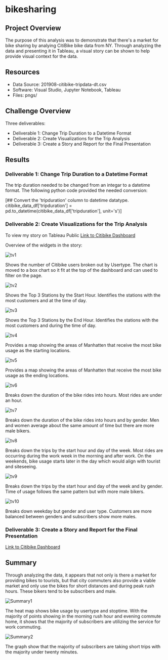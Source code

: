 # bikesharing

## Project Overview
The purpose of this analysis was to demonstrate that there's a market for bike sharing by analying CitiBike bike data from NY. Through analyzing the data and presenting it in Tableau, a visual story can be shown to help provide visual context for the data.

## Resources
- Data Source: 201908-citibike-tripdata-dt.csv 
- Software: Visual Studio, Jupyter Notebook, Tableau
- Files: pngs/

## Challenge Overview
Three deliverables:
- Deliverable 1: Change Trip Duration to a Datetime Format
- Deliverable 2: Create Visualizations for the Trip Analysis
- Deliverable 3: Create a Story and Report for the Final Presentation


## Results

### Deliverable 1: Change Trip Duration to a Datetime Format
The trip duration needed to be changed from an integar to a datetime format. The following python code provided the needed conversion:

[## Convert the 'tripduration' column to datetime datatype.
citibike_data_df['tripduration'] = pd.to_datetime(citibike_data_df['tripduration'], unit='s')]



### Deliverable 2: Create Visualizations for the Trip Analysis

To view my story on Tableau Public
[Link to Citibike Dashboard](https://public.tableau.com/app/profile/sharon.dieckert/viz/CitibikeChallenge_16584540182340/Story1?publish=yes)


Overview of the widgets in the story:

![tv1](https://user-images.githubusercontent.com/87085239/180588943-c5046e93-918d-417e-bbdf-73bc1efd03b5.png)

Shows the number of Citibike users broken out by Usertype. The chart is moved to a box chart so it fit at the top of the dashboard and can used to filter on the page.

![tv2](https://user-images.githubusercontent.com/87085239/180588950-1e139d53-02e9-4554-a4ad-32afa2a21fff.png)

Shows the Top 3 Stations by the Start Hour. Identifies the stations with the most customers and at the time of day.

![tv3](https://user-images.githubusercontent.com/87085239/180588965-7807a177-2d39-4599-a5cc-5920dc43ce40.png)

Shows the Top 3 Stations by the End Hour. Identifies the stations with the most customers and during the time of day.

![tv4](https://user-images.githubusercontent.com/87085239/180588971-efdbad2e-a6c9-496e-bb5e-b8933686fd51.png)

Provides a map showing the areas of Manhatten that receive the most bike usage as the starting locations. 

![tv5](https://user-images.githubusercontent.com/87085239/180588981-864f878b-5642-4991-9cad-7954ef913cd1.png)

Provides a map showing the areas of Manhatten that receive the most bike usage as the ending locations. 

![tv6](https://user-images.githubusercontent.com/87085239/180588985-a53afd93-9a70-4b0f-b429-cd3953adc9ae.png)

Breaks down the duration of the bike rides into hours. Most rides are under an hour.

![tv7](https://user-images.githubusercontent.com/87085239/180588997-652bd8b0-bf3d-40bf-a058-49cbac4e486a.png)

Breaks down the duration of the bike rides into hours and by gender. Men and women average about the same amount of time but there are more male bikers.

![tv8](https://user-images.githubusercontent.com/87085239/180589002-846b3cef-3f04-4d65-9824-d7ca99c4044c.png)

Breaks down the trips by the start hour and day of the week. Most rides are occurring during the work week in the morning and after work. On the weekends, bike usage starts later in the day which would align with tourist and siteseeing. 

![tv9](https://user-images.githubusercontent.com/87085239/180589012-f8aced02-8b03-4812-a39b-1681dccbb2fd.png)

Breaks down the trips by the start hour and day of the week and by gender. Time of usage follows the same pattern but with more male bikers. 

![tv10](https://user-images.githubusercontent.com/87085239/180589018-ff1b46f5-71db-4160-8f1b-92f4b89f3d79.png)

Breaks down weekday but gender and user type. Customers are more balanced between genders and subscribers show more males.

### Deliverable 3: Create a Story and Report for the Final Presentation

[Link to Citibike Dashboard](https://public.tableau.com/app/profile/sharon.dieckert/viz/CitibikeChallenge_16584540182340/Story1?publish=yes)

## Summary

Through analyzing the data, it appears that not only is there a market for providing bikes to tourists, but that city commuters also provide a viable market and only use the bikes for short distances and during peak rush hours. These bikers tend to be subscribers and male.

![Summary1](https://user-images.githubusercontent.com/87085239/180589025-93ad8eb8-9cc1-438b-ab78-e5878c743582.png)

The heat map shows bike usage by usertype and stoptime. With the majority of points showing in the morning rush hour and evening commute home, it shows that the majority of subscribers are utilizing the service for work commuting. 

![Summary2](https://user-images.githubusercontent.com/87085239/180589036-47e1fa18-7de9-46ab-90ee-4d2e574a4573.png)

The graph show that the majority of subscribers are taking short trips with the majority under twenty minutes.
